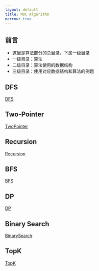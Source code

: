 ```yaml
---
layout: default
title: MOC Algorithm
narrow: true
---
```


## 前言

- 这里是算法部分的总目录，下属一级目录
- 一级目录：算法
- 二级目录：算法使用的数据结构
- 三级目录：使用对应数据结构和算法的例题

## DFS

[DFS](/algorithmn-notes/dfs.html)

## Two-Pointer

[TwoPointer](/algorithmn-notes/twopointer.html)

## Recursion

[Recursion](/algorithmn-notes/recursion.html)

## BFS

[BFS](/algorithmn-notes/bfs.html)

## DP

[DP](/algorithmn-notes/dp.html)

## Binary Search

[BinarySearch](/algorithmn-notes/binarysearch.html)

## TopK

[TopK](/algorithmn-notes/topk.html)
